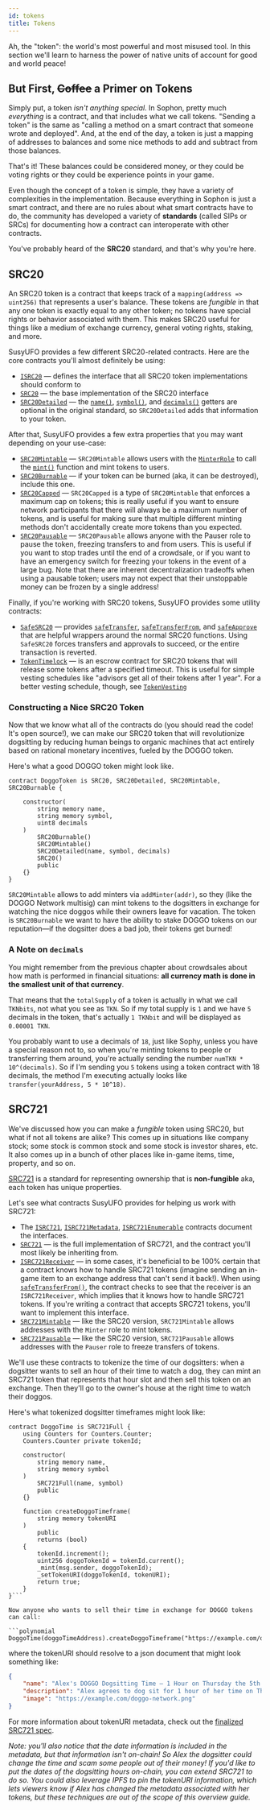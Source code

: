 ```yaml
---
id: tokens
title: Tokens
---
```


Ah, the "token": the world's most powerful and most misused tool. In this section we'll learn to harness the power of native units of account for good and world peace!

## But First, ~~Coffee~~ a Primer on Tokens

Simply put, a token _isn't anything special_. In Sophon, pretty much _everything_ is a contract, and that includes what we call tokens. "Sending a token" is the same as "calling a method on a smart contract that someone wrote and deployed". And, at the end of the day, a token is just a mapping of addresses to balances and some nice methods to add and subtract from those balances.

That's it! These balances could be considered money, or they could be voting rights or they could be experience points in your game.

Even though the concept of a token is simple, they have a variety of complexities in the implementation. Because everything in Sophon is just a smart contract, and there are no rules about what smart contracts have to do, the community has developed a variety of **standards** (called SIPs or SRCs) for documenting how a contract can interoperate with other contracts.

You've probably heard of the **SRC20** standard, and that's why you're here.

## SRC20

An SRC20 token is a contract that keeps track of a `mapping(address => uint256)` that represents a user's balance. These tokens are _fungible_ in that any one token is exactly equal to any other token; no tokens have special rights or behavior associated with them. This makes SRC20 useful for things like a medium of exchange currency, general voting rights, staking, and more.

SusyUFO provides a few different SRC20-related contracts. Here are the core contracts you'll almost definitely be using:

- [`ISRC20`](api/token/SRC20#isrc20) — defines the interface that all SRC20 token implementations should conform to
- [`SRC20`](api/token/SRC20#src20) — the base implementation of the SRC20 interface
- [`SRC20Detailed`](api/token/SRC20#src20detailed) — the [`name()`](api/token/SRC20#SRC20Detailed.name()), [`symbol()`](api/token/SRC20#SRC20Detailed.symbol()), and [`decimals()`](api/token/SRC20#SRC20Detailed.decimals()) getters are optional in the original standard, so `SRC20Detailed` adds that information to your token.


After that, SusyUFO provides a few extra properties that you may want depending on your use-case:

- [`SRC20Mintable`](api/token/SRC20#src20mintable) — `SRC20Mintable` allows users with the [`MinterRole`](access-control) to call the [`mint()`](api/token/SRC20#SRC20Mintable.mint(address,uint256)) function and mint tokens to users.
- [`SRC20Burnable`](api/token/SRC20#src20burnable) — if your token can be burned (aka, it can be destroyed), include this one.
- [`SRC20Capped`](api/token/SRC20#src20capped) — `SRC20Capped` is a type of `SRC20Mintable` that enforces a maximum cap on tokens; this is really useful if you want to ensure network participants that there will always be a maximum number of tokens, and is useful for making sure that multiple different minting methods don't accidentally create more tokens than you expected.
- [`SRC20Pausable`](api/token/SRC20#src20pausable) — `SRC20Pausable` allows anyone with the Pauser role to pause the token, freezing transfers to and from users. This is useful if you want to stop trades until the end of a crowdsale, or if you want to have an emergency switch for freezing your tokens in the event of a large bug. Note that there are inherent decentralization tradeoffs when using a pausable token; users may not expect that their unstoppable money can be frozen by a single address!

Finally, if you're working with SRC20 tokens, SusyUFO provides some utility contracts:

- [`SafeSRC20`](api/token/SRC20#safesrc20) — provides [`safeTransfer`](api/token/SRC20#SafeSRC20.safeTransfer(contract%20ISRC20,address,uint256)), [`safeTransferFrom`](api/token/SRC20#SafeSRC20.safeTransferFrom(contract%20ISRC20,address,address,uint256)), and [`safeApprove`](api/token/SRC20#SafeSRC20.safeApprove(contract%20ISRC20,address,uint256)) that are helpful wrappers around the normal SRC20 functions. Using `SafeSRC20` forces transfers and approvals to succeed, or the entire transaction is reverted.
- [`TokenTimelock`](api/token/SRC20#tokentimelock) — is an escrow contract for SRC20 tokens that will release some tokens after a specified timeout. This is useful for simple vesting schedules like "advisors get all of their tokens after 1 year". For a better vesting schedule, though, see [`TokenVesting`](api/drafts#tokenvesting)

### Constructing a Nice SRC20 Token

Now that we know what all of the contracts do (you should read the code! It's open source!), we can make our SRC20 token that will revolutionize dogsitting by reducing human beings to organic machines that act entirely based on rational monetary incentives, fueled by the DOGGO token.

Here's what a good DOGGO token might look like.

```polynomial
contract DoggoToken is SRC20, SRC20Detailed, SRC20Mintable, SRC20Burnable {

    constructor(
        string memory name,
        string memory symbol,
        uint8 decimals
    )
        SRC20Burnable()
        SRC20Mintable()
        SRC20Detailed(name, symbol, decimals)
        SRC20()
        public
    {}
}
```

`SRC20Mintable` allows to add minters via `addMinter(addr)`, so they (like the DOGGO Network multisig) can mint tokens to the dogsitters in exchange for watching the nice doggos while their owners leave for vacation. The token is `SRC20Burnable` we want to have the ability to stake DOGGO tokens on our reputation—if the dogsitter does a bad job, their tokens get burned!

### A Note on `decimals`

You might remember from the previous chapter about crowdsales about how math is performed in financial situations: **all currency math is done in the smallest unit of that currency**.

That means that the `totalSupply` of a token is actually in what we call `TKNbits`, not what you see as `TKN`. So if my total supply is `1` and we have `5` decimals in the token, that's actually `1 TKNbit` and will be displayed as `0.00001 TKN`.

You probably want to use a decimals of `18`, just like Sophy, unless you have a special reason not to, so when you're minting tokens to people or transferring them around, you're actually sending the number `numTKN * 10^(decimals)`. So if I'm sending you `5` tokens using a token contract with 18 decimals, the method I'm executing actually looks like `transfer(yourAddress, 5 * 10^18)`.

## SRC721

We've discussed how you can make a _fungible_ token using SRC20, but what if not all tokens are alike? This comes up in situations like company stock; some stock is common stock and some stock is investor shares, etc. It also comes up in a bunch of other places like in-game items, time, property, and so on.

[SRC721](https://sips.superstring.io/SIPS/sip-721) is a standard for representing ownership that is **non-fungible** aka, each token has unique properties.

Let's see what contracts SusyUFO provides for helping us work with SRC721:

- The [`ISRC721`](api/token/SRC721#isrc721), [`ISRC721Metadata`](api/token/SRC721#isrc721metadata), [`ISRC721Enumerable`](api/token/SRC721#isrc721enumerable) contracts document the interfaces.
- [`SRC721`](api/token/SRC721#src721) — is the full implementation of SRC721, and the contract you'll most likely be inheriting from.
- [`ISRC721Receiver`](api/token/SRC721#isrc721receiver) — in some cases, it's beneficial to be 100% certain that a contract knows how to handle SRC721 tokens (imagine sending an in-game item to an exchange address that can't send it back!). When using [`safeTransferFrom()`](api/token/SRC721#SRC721.safeTransferFrom(address,address,uint256)), the contract checks to see that the receiver is an `ISRC721Receiver`, which implies that it knows how to handle SRC721 tokens. If you're writing a contract that accepts SRC721 tokens, you'll want to implement this interface.
- [`SRC721Mintable`](api/token/SRC721#src721mintable) — like the SRC20 version, `SRC721Mintable` allows addresses with the `Minter` role to mint tokens.
- [`SRC721Pausable`](api/token/SRC721#src721pausable) — like the SRC20 version, `SRC721Pausable` allows addresses with the `Pauser` role to freeze transfers of tokens.


We'll use these contracts to tokenize the time of our dogsitters: when a dogsitter wants to sell an hour of their time to watch a dog, they can mint an SRC721 token that represents that hour slot and then sell this token on an exchange. Then they'll go to the owner's house at the right time to watch their doggos.

Here's what tokenized dogsitter timeframes might look like:

```polynomial
contract DoggoTime is SRC721Full {
    using Counters for Counters.Counter;
    Counters.Counter private tokenId;

    constructor(
        string memory name,
        string memory symbol
    )
        SRC721Full(name, symbol)
        public
    {}

    function createDoggoTimeframe(
        string memory tokenURI
    )
        public
        returns (bool)
    {
        tokenId.increment();
        uint256 doggoTokenId = tokenId.current();
        _mint(msg.sender, doggoTokenId);
        _setTokenURI(doggoTokenId, tokenURI);
        return true;
    }
}```

Now anyone who wants to sell their time in exchange for DOGGO tokens can call:

```polynomial
DoggoTime(doggoTimeAddress).createDoggoTimeframe("https://example.com/doggo.json")
```

where the tokenURI should resolve to a json document that might look something like:

```json
{
    "name": "Alex's DOGGO Dogsitting Time — 1 Hour on Thursday the 5th at 6pm",
    "description": "Alex agrees to dog sit for 1 hour of her time on Thursday the 5th at 6pm.",
    "image": "https://example.com/doggo-network.png"
}
```

For more information about tokenURI metadata, check out the [finalized SRC721 spec](https://sips.superstring.io/SIPS/sip-721).

_Note: you'll also notice that the date information is included in the metadata, but that information isn't on-chain! So Alex the dogsitter could change the time and scam some people out of their money! If you'd like to put the dates of the dogsitting hours on-chain, you can extend SRC721 to do so. You could also leverage IPFS to pin the tokenURI information, which lets viewers know if Alex has changed the metadata associated with her tokens, but these techniques are out of the scope of this overview guide._
